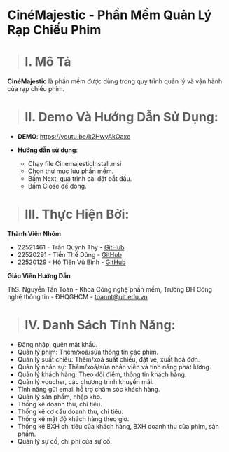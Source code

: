 # CinéMajestic - Phần Mềm Quản Lý Rạp Chiếu Phim

> # I. Mô Tả

**CinéMajestic** là phần mềm được dùng trong quy trình quản lý và vận hành của rạp chiếu phim.

> # II. Demo Và Hướng Dẫn Sử Dụng:
- **DEMO**: https://youtu.be/k2HwyAkOaxc

- **Hướng dẫn sử dụng**:
  - Chạy file CinemajesticInstall.msi
  - Chọn thư mục lưu phần mềm.
  - Bấm Next, quá trình cài đặt bắt đầu.
  - Bấm Close để đóng.
> # III. Thực Hiện Bởi:

**Thành Viên Nhóm**
+ 22521461 - Trần Quỳnh Thy - [GitHub](https://github.com/tqthy)
+ 22520291 - Tiền Thế Dũng - [GitHub](https://github.com/dungtthe)
+ 22520129 - Hồ Tiến Vũ Bình - [GitHub](https://github.com/VuBinhVL)

**Giáo Viên Hướng Dẫn**

ThS. Nguyễn Tấn Toàn - Khoa Công nghệ phần mềm, Trường ĐH Công nghệ thông tin - ĐHQGHCM - toannt@uit.edu.vn

> # IV. Danh Sách Tính Năng:
+ Đăng nhập, quên mật khẩu.
+ Quản lý phim: Thêm/xoá/sửa thông tin các phim.
+ Quản lý suất chiếu: Thêm/xoá suất chiếu, đặt vé, xuất hoá đơn.
+ Quản lý nhân sự: Thêm/xoá/sửa nhân viên và tính năng phát lương.
+ Quản lý khách hàng: Theo dõi điểm, thông tin khách hàng.
+ Quản lý voucher, các chương trình khuyến mãi.
+ Tính năng gửi email hỗ trợ chăm sóc khách hàng.
+ Quản lý sản phẩm, nhập kho.
+ Thống kê doanh thu, chi tiêu.
+ Thống kê cơ cấu doanh thu, chi tiêu.
+ Thống kê mật độ khách hàng theo giờ.
+ Thống kê BXH chi tiêu của khách hàng, BXH doanh thu của phim, sản phẩm.
+ Quản lý sự cố, chi phí của sự cố.
